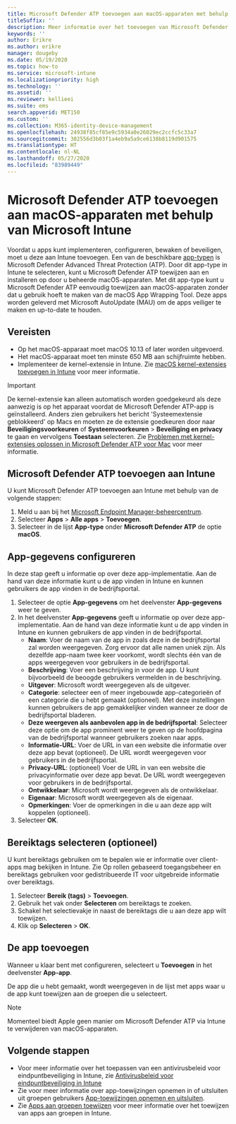 ```yaml
---
title: Microsoft Defender ATP toevoegen aan macOS-apparaten met behulp van Microsoft Intune
titleSuffix: ''
description: Meer informatie over het toevoegen van Microsoft Defender ATP aan macOS-apparaten met behulp van Microsoft Intune.
keywords: ''
author: Erikre
ms.author: erikre
manager: dougeby
ms.date: 05/19/2020
ms.topic: how-to
ms.service: microsoft-intune
ms.localizationpriority: high
ms.technology: ''
ms.assetid: ''
ms.reviewer: kellieei
ms.suite: ems
search.appverid: MET150
ms.custom: ''
ms.collection: M365-identity-device-management
ms.openlocfilehash: 24938f85cf85e9c5934a0e26029ec2ccfc5c33a7
ms.sourcegitcommit: 302556d3b03f1a4eb9a5a9ce6138b8119d901575
ms.translationtype: HT
ms.contentlocale: nl-NL
ms.lasthandoff: 05/27/2020
ms.locfileid: "83989449"
---
```

# <a name="add-microsoft-defender-atp-to-macos-devices-using-microsoft-intune"></a>Microsoft Defender ATP toevoegen aan macOS-apparaten met behulp van Microsoft Intune

Voordat u apps kunt implementeren, configureren, bewaken of beveiligen, moet u deze aan Intune toevoegen. Een van de beschikbare [app-typen](apps-add.md#app-types-in-microsoft-intune) is Microsoft Defender Advanced Threat Protection (ATP). Door dit app-type in Intune te selecteren, kunt u Microsoft Defender ATP toewijzen aan en installeren op door u beheerde macOS-apparaten. Met dit app-type kunt u Microsoft Defender ATP eenvoudig toewijzen aan macOS-apparaten zonder dat u gebruik hoeft te maken van de macOS App Wrapping Tool. Deze apps worden geleverd met Microsoft AutoUpdate (MAU) om de apps veiliger te maken en up-to-date te houden.

## <a name="prerequisites"></a>Vereisten
- Op het macOS-apparaat moet macOS 10.13 of later worden uitgevoerd.
- Het macOS-apparaat moet ten minste 650 MB aan schijfruimte hebben.
- Implementeer de kernel-extensie in Intune. Zie [macOS kernel-extensies toevoegen in Intune](../configuration/kernel-extensions-overview-macos.md) voor meer informatie.

> [!IMPORTANT]
> De kernel-extensie kan alleen automatisch worden goedgekeurd als deze aanwezig is op het apparaat voordat de Microsoft Defender ATP-app is geïnstalleerd. Anders zien gebruikers het bericht 'Systeemextensie geblokkeerd' op Macs en moeten ze de extensie goedkeuren door naar **Beveiligingsvoorkeuren** of **Systeemvoorkeuren** > **Beveiliging en privacy** te gaan en vervolgens **Toestaan** selecteren. Zie [Problemen met kernel-extensies oplossen in Microsoft Defender ATP voor Mac](https://docs.microsoft.com/windows/security/threat-protection/microsoft-defender-atp/mac-support-kext) voor meer informatie.

## <a name="add-microsoft-defender-atp-to-intune"></a>Microsoft Defender ATP toevoegen aan Intune
U kunt Microsoft Defender ATP toevoegen aan Intune met behulp van de volgende stappen:

1. Meld u aan bij het [Microsoft Endpoint Manager-beheercentrum](https://go.microsoft.com/fwlink/?linkid=2109431).
2. Selecteer **Apps** > **Alle apps** > **Toevoegen**.
3. Selecteer in de lijst **App-type** onder **Microsoft Defender ATP** de optie **macOS**.

## <a name="configure-app-information"></a>App-gegevens configureren
In deze stap geeft u informatie op over deze app-implementatie. Aan de hand van deze informatie kunt u de app vinden in Intune en kunnen gebruikers de app vinden in de bedrijfsportal.

1. Selecteer de optie **App-gegevens** om het deelvenster **App-gegevens** weer te geven.
2. In het deelvenster **App-gegevens** geeft u informatie op over deze app-implementatie. Aan de hand van deze informatie kunt u de app vinden in Intune en kunnen gebruikers de app vinden in de bedrijfsportal.
    - **Naam**: Voer de naam van de app in zoals deze in de bedrijfsportal zal worden weergegeven. Zorg ervoor dat alle namen uniek zijn. Als dezelfde app-naam twee keer voorkomt, wordt slechts één van de apps weergegeven voor gebruikers in de bedrijfsportal.
    - **Beschrijving**: Voer een beschrijving in voor de app. U kunt bijvoorbeeld de beoogde gebruikers vermelden in de beschrijving.
    - **Uitgever**: Microsoft wordt weergegeven als de uitgever.
    - **Categorie**: selecteer een of meer ingebouwde app-categorieën of een categorie die u hebt gemaakt (optioneel). Met deze instellingen kunnen gebruikers de app gemakkelijker vinden wanneer ze door de bedrijfsportal bladeren.
    - **Deze weergeven als aanbevolen app in de bedrijfsportal**: Selecteer deze optie om de app prominent weer te geven op de hoofdpagina van de bedrijfsportal wanneer gebruikers zoeken naar apps.
    - **Informatie-URL**: Voer de URL in van een website die informatie over deze app bevat (optioneel). De URL wordt weergegeven voor gebruikers in de bedrijfsportal.
    - **Privacy-URL**: (optioneel) Voer de URL in van een website die privacyinformatie over deze app bevat. De URL wordt weergegeven voor gebruikers in de bedrijfsportal.
    - **Ontwikkelaar**: Microsoft wordt weergegeven als de ontwikkelaar.
    - **Eigenaar**: Microsoft wordt weergegeven als de eigenaar.
    - **Opmerkingen**: Voer de opmerkingen in die u aan deze app wilt koppelen (optioneel).
3. Selecteer **OK**.

## <a name="select-scope-tags-optional"></a>Bereiktags selecteren (optioneel)
U kunt bereiktags gebruiken om te bepalen wie er informatie over client-apps mag bekijken in Intune. Zie Op rollen gebaseerd toegangsbeheer en bereiktags gebruiken voor gedistribueerde IT voor uitgebreide informatie over bereiktags.
1.    Selecteer **Bereik (tags)**  > **Toevoegen**.
2.    Gebruik het vak onder **Selecteren** om bereiktags te zoeken.
3.    Schakel het selectievakje in naast de bereiktags die u aan deze app wilt toewijzen.
4.    Klik op **Selecteren** > **OK**.

## <a name="add-the-app"></a>De app toevoegen
Wanneer u klaar bent met configureren, selecteert u **Toevoegen** in het deelvenster **App-app**. 

De app die u hebt gemaakt, wordt weergegeven in de lijst met apps waar u de app kunt toewijzen aan de groepen die u selecteert. 

> [!NOTE]
> Momenteel biedt Apple geen manier om Microsoft Defender ATP via Intune te verwijderen van macOS-apparaten.

## <a name="next-steps"></a>Volgende stappen
- Voor meer informatie over het toepassen van een antivirusbeleid voor eindpuntbeveiliging in Intune, zie [Antivirusbeleid voor eindpuntbeveiliging in Intune](../protect/endpoint-security-antivirus-policy.md) 
- Zie voor meer informatie over app-toewijzingen opnemen in of uitsluiten uit groepen gebruikers [App-toewijzingen opnemen en uitsluiten](apps-inc-exl-assignments.md).
- Zie [Apps aan groepen toewijzen](apps-deploy.md) voor meer informatie over het toewijzen van apps aan groepen in Intune.

